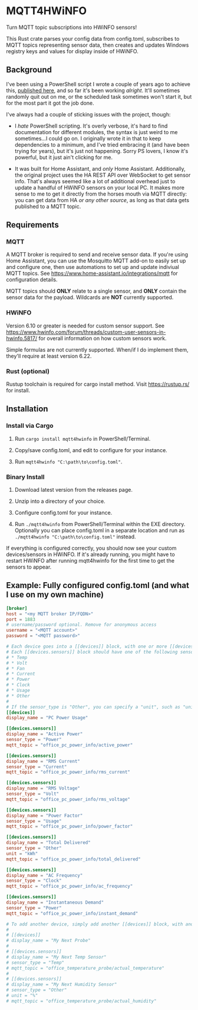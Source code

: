 # MQTT4HWiNFO

Turn MQTT topic subscriptions into HWiNFO sensors!

This Rust crate parses your config data from config.toml, subscribes to MQTT topics representing sensor data, then creates and updates Windows registry keys and values for display inside of HWiNFO.

## Background

I've been using a PowerShell script I wrote a couple of years ago to achieve this, [published here](https://github.com/travis-fm/HASS-2-HwInfo), and so far it's been working *alright*. It'll sometimes randomly quit out on me, or the scheduled task sometimes won't start it, but for the most part it got the job done.

I've always had a couple of sticking issues with the project, though:

* I *hate* PowerShell scripting. It's overly verbose, it's hard to find documentation for different modules, the syntax is just weird to me sometimes...I could go on. I originally wrote it in that to keep dependencies to a minimum, and I've tried embracing it (and have been trying for years), but it's just not happening. Sorry PS lovers, I know it's powerful, but it just ain't clicking for me.

* It was built for Home Assistant, and *only* Home Assistant. Additionally, the original project uses the HA REST API over WebSocket to get sensor info. That's always seemed like a lot of additional overhead just to update a handful of HWiNFO sensors on your local PC. It makes more sense to me to get it directly from the horses mouth via MQTT directly: you can get data from HA *or any other source*, as long as that data gets published to a MQTT topic.

## Requirements

### MQTT

A MQTT broker is required to send and receive sensor data. If you're using Home Assistant, you can use the Mosquitto MQTT add-on to easily set up and configure one, then use automations to set up and update indiviual MQTT topics. See <https://www.home-assistant.io/integrations/mqtt> for configuration details.

MQTT topics should **ONLY** relate to a single sensor, and **ONLY** contain the sensor data for the payload. Wildcards are **NOT** currently supported.

### HWiNFO

Version 6.10 or greater is needed for custom sensor support. See <https://www.hwinfo.com/forum/threads/custom-user-sensors-in-hwinfo.5817/> for overall information on how custom sensors work.

Simple formulas are not currently supported. When/if I do implement them, they'll require at least version 6.22.

### Rust (optional)

Rustup toolchain is required for cargo install method. Visit <https://rustup.rs/> for install.

## Installation

### Install via Cargo

1. Run ```cargo install mqtt4hwinfo``` in PowerShell/Terminal.

2. Copy/save config.toml, and edit to configure for your instance.

3. Run ```mqtt4hwinfo "C:\path\to\config.toml"```.

### Binary Install

1. Download latest version from the releases page.

2. Unzip into a directory of your choice.

3. Configure config.toml for your instance.

4. Run ```./mqtt4hwinfo``` from PowerShell/Terminal within the EXE directory. Optionally you can place config.toml in a separate location and run as ```./mqtt4hwinfo "C:\path\to\config.toml"``` instead.

If everything is configured correctly, you should now see your custom devices/sensors in HWiNFO. If it's already running, you might have to restart HWiNFO after running mqtt4hwinfo for the first time to get the sensors to appear.

## Example: Fully configured config.toml (and what I use on my own machine)

```toml
[broker]
host = "<my MQTT broker IP/FQDN>"
port = 1883
# username/password optional. Remove for anonymous access
username = "<MQTT account>"
password = "<MQTT password>"

# Each device goes into a [[devices]] block, with one or more [[devices.sensors]] blocks below it.
# Each [[devices.sensors]] block should have one of the following sensor_types:
# * Temp
# * Volt
# * Fan
# * Current
# * Power
# * Clock
# * Usage
# * Other
#
# If the sensor_type is "Other", you can specify a "unit", such as "unit = "kWh"". For the other types, HWiNFO will set the default units to display.
[[devices]]
display_name = "PC Power Usage"

[[devices.sensors]]
display_name = "Active Power"
sensor_type = "Power"
mqtt_topic = "office_pc_power_info/active_power"

[[devices.sensors]]
display_name = "RMS Current"
sensor_type = "Current"
mqtt_topic = "office_pc_power_info/rms_current"

[[devices.sensors]]
display_name = "RMS Voltage"
sensor_type = "Volt"
mqtt_topic = "office_pc_power_info/rms_voltage"

[[devices.sensors]]
display_name = "Power Factor"
sensor_type = "Usage"
mqtt_topic = "office_pc_power_info/power_factor"

[[devices.sensors]]
display_name = "Total Delivered"
sensor_type = "Other"
unit = "kWh"
mqtt_topic = "office_pc_power_info/total_delivered"

[[devices.sensors]]
display_name = "AC Frequency"
sensor_type = "Clock"
mqtt_topic = "office_pc_power_info/ac_frequency"

[[devices.sensors]]
display_name = "Instantaneous Demand"
sensor_type = "Power"
mqtt_topic = "office_pc_power_info/instant_demand"

# To add another device, simply add another [[devices]] block, with another set of [[devices.sensors]]:
#
# [[devices]]
# display_name = "My Next Probe"
#
# [[devices.sensors]]
# display_name = "My Next Temp Sensor"
# sensor_type = "Temp"
# mqtt_topic = "office_temperature_probe/actual_temperature"
#
# [[devices.sensors]]
# display_name = "My Next Humidity Sensor"
# sensor_type = "Other"
# unit = "%"
# mqtt_topic = "office_temperature_probe/actual_humidity" 

```
